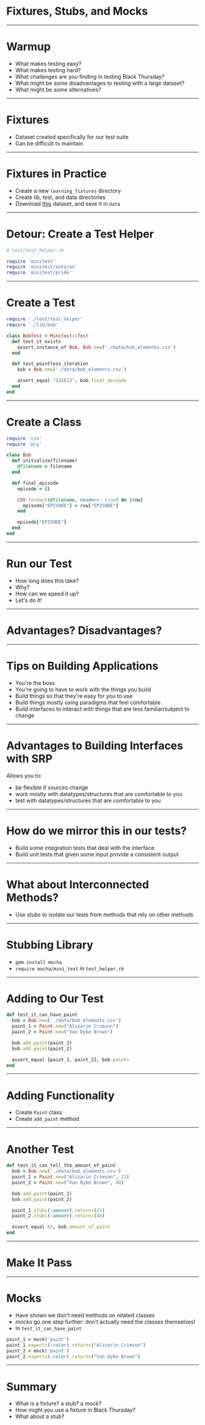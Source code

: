 # Fixtures, Stubs, and Mocks

---

# Warmup

* What makes testing easy?
* What makes testing hard?
* What challenges are you finding in testing Black Thursday?
* What might be some disadvantages to testing with a large dataset?
* What might be some alternatives?

---

# Fixtures

* Dataset created specifically for our test suite
* Can be difficult to maintain

---

# Fixtures in Practice

* Create a new `learning_fixtures` directory
* Create lib, test, and data directories
* Download [this](https://gist.github.com/laurenfazah/3390b8417274f11dee87eef02ea3c4db) dataset, and save it in `data`

---

# Detour: Create a Test Helper

```ruby
# test/test_helper.rb

require 'minitest'
require 'minitest/autorun'
require 'minitest/pride'
```

---

# Create a Test

```ruby
require './test/test_helper'
require './lib/bob'

class BobTest < Minitest::Test
  def test_it_exists
    assert_instance_of Bob, Bob.new('./data/bob_elements.csv')
  end

  def test_pointless_iteration
    bob = Bob.new('./data/bob_elements.csv')

    assert_equal "S31E13", bob.final_episode
  end
end
```

---

# Create a Class

```ruby
require 'csv'
require 'pry'

class Bob
  def initialize(filename)
    @filename = filename
  end

  def final_episode
    episode = {}

    CSV.foreach(@filename, headers: true) do |row|
      episode["EPISODE"] = row["EPISODE"]
    end

    episode["EPISODE"]
  end
end
```

---

# Run our Test

* How long does this take?
* Why?
* How can we speed it up?
* Let's do it!

---

# Advantages? Disadvantages?

---

# Tips on Building Applications

* You're the boss
* You're going to have to work with the things you build
* Build things so that they're easy for you to use
* Build things mostly using paradigms that feel comfortable
* Build interfaces to interact with things that are less familiar/subject to change

---

# Advantages to Building Interfaces with SRP

Allows you to:

* be flexible if sources change
* work mostly with datatypes/structures that are comfortable to you
* test with datatypes/structures that are comfortable to you

---

# How do we mirror this in our tests?

* Build some integration tests that deal with the interface
* Build unit tests that given some input provide a consistent output

---

# What about Interconnected Methods?

* Use *stubs* to isolate our tests from methods that rely on other methods

---

# Stubbing Library

* `gem install mocha`
* `require mocha/mini_test` in `test_helper.rb`

---

# Adding to Our Test

```ruby
def test_it_can_have_paint
  bob = Bob.new('./data/bob_elements.csv')
  paint_1 = Paint.new("Alizarin Crimson")
  paint_2 = Paint.new("Van Dyke Brown")

  bob.add_paint(paint_1)
  bob.add_paint(paint_2)

  assert_equal [paint_1, paint_2], bob.paints
end
```

---

# Adding Functionality

* Create `Paint` class
* Create `add_paint` method

---

# Another Test

```ruby
def test_it_can_tell_the_amount_of_paint
  bob = Bob.new('./data/bob_elements.csv')
  paint_1 = Paint.new("Alizarin Crimson", 22)
  paint_2 = Paint.new("Van Dyke Brown", 40)

  bob.add_paint(paint_1)
  bob.add_paint(paint_2)

  paint_1.stubs(:amount).returns(22)
  paint_2.stubs(:amount).returns(40)

  assert_equal 62, bob.amount_of_paint
end
```

---

# Make It Pass

---

# Mocks

* Have shown we don't need methods on related classes
* *mocks* go one step further: don't actually need the classes themselves!
* In `test_it_can_have_paint`

```ruby
paint_1 = mock('paint')
paint_1.expects(:color).returns("Alizarin Crimson")
paint_2 = mock('paint')
paint_2.expects(:color).returns("Van Dyke Brown")
```

---

# Summary

* What is a fixture? a stub? a mock?
* How might you use a fixture in Black Thursday?
* What about a stub?
